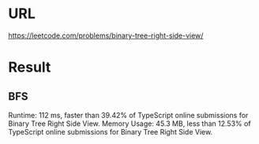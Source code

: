 # URL

https://leetcode.com/problems/binary-tree-right-side-view/

# Result

## BFS
Runtime: 112 ms, faster than 39.42% of TypeScript online submissions for Binary Tree Right Side View.
Memory Usage: 45.3 MB, less than 12.53% of TypeScript online submissions for Binary Tree Right Side View.